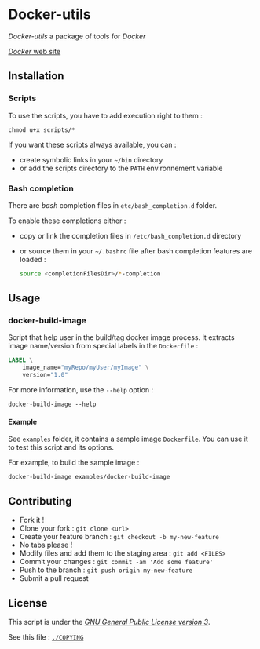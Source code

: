 Docker-utils
============

_Docker-utils_ a package of tools for _Docker_

[_Docker_ web site][Docker]




Installation
------------

### Scripts
To use the scripts, you have to add execution right to them :

    chmod u+x scripts/*


If you want these scripts always available, you can :

  * create symbolic links in your `~/bin` directory
  * or add the scripts directory to the `PATH` environnement variable


### Bash completion
There are _bash_ completion files in `etc/bash_completion.d` folder.

To enable these completions either :

  * copy or link the completion files in `/etc/bash_completion.d` directory
  * or source them in your `~/.bashrc` file after bash completion features are loaded :

    ```bash
    source <completionFilesDir>/*-completion
    ```




Usage
-----

### docker-build-image
Script that help user in the build/tag docker image process.
It extracts image name/version from special labels in the `Dockerfile` :

```Dockerfile
LABEL \
    image_name="myRepo/myUser/myImage" \
    version="1.0"
```


For more information, use the `--help` option :

    docker-build-image --help


#### Example
See `examples` folder, it contains a sample image `Dockerfile`.
You can use it to test this script and its options.

For example, to build the sample image :

    docker-build-image examples/docker-build-image





Contributing
------------
  * Fork it !
  * Clone your fork : `git clone <url>`
  * Create your feature branch : `git checkout -b my-new-feature`
  * No tabs please !
  * Modify files and add them to the staging area : `git add <FILES>`
  * Commit your changes : `git commit -am 'Add some feature'`
  * Push to the branch : `git push origin my-new-feature`
  * Submit a pull request



License
-------
This script is under the [_GNU General Public License version 3_][GnuGPL].

See this file : [`./COPYING`](./COPYING)






[Docker]: https://www.docker.com
[GnuGPL]: http://www.gnu.org/licenses/gpl.html
